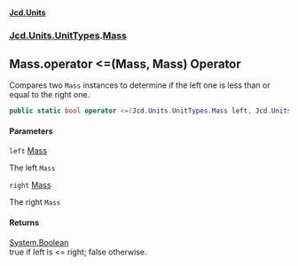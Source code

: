 #### [Jcd.Units](index.md 'index')
### [Jcd.Units.UnitTypes](Jcd.Units.UnitTypes.md 'Jcd.Units.UnitTypes').[Mass](Jcd.Units.UnitTypes.Mass.md 'Jcd.Units.UnitTypes.Mass')

## Mass.operator <=(Mass, Mass) Operator

Compares two `Mass` instances to determine if the left one is less than or equal to the right one.

```csharp
public static bool operator <=(Jcd.Units.UnitTypes.Mass left, Jcd.Units.UnitTypes.Mass right);
```
#### Parameters

<a name='Jcd.Units.UnitTypes.Mass.op_LessThanOrEqual(Jcd.Units.UnitTypes.Mass,Jcd.Units.UnitTypes.Mass).left'></a>

`left` [Mass](Jcd.Units.UnitTypes.Mass.md 'Jcd.Units.UnitTypes.Mass')

The left `Mass`

<a name='Jcd.Units.UnitTypes.Mass.op_LessThanOrEqual(Jcd.Units.UnitTypes.Mass,Jcd.Units.UnitTypes.Mass).right'></a>

`right` [Mass](Jcd.Units.UnitTypes.Mass.md 'Jcd.Units.UnitTypes.Mass')

The right `Mass`

#### Returns
[System.Boolean](https://docs.microsoft.com/en-us/dotnet/api/System.Boolean 'System.Boolean')  
true if left is <= right; false otherwise.